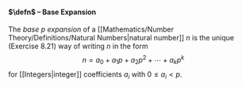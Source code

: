 #### $\defn$ – Base Expansion
The *base $p$ expansion* of a [[Mathematics/Number Theory/Definitions/Natural Numbers|natural number]] $n$ is the unique (Exercise 8.21) way 
of writing $n$ in the form 
$$n = a_{0} + a_{1} p + a_{2} p^{2} + \cdots + a_{k} p^{k}$$
for [[Integers|integer]] coefficients $a_{i}$ with $0 \leq a_{i} < p$.